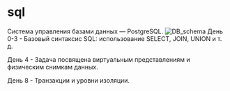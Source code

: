 # sql

Система управления базами данных — PostgreSQL.
![DB_schema](https://github.com/user-attachments/assets/16b0149d-f5a5-4a79-b43e-133f48267a62)
День 0-3 - Базовый синтаксис SQL: использование SELECT, JOIN, UNION и т. д.

День 4 - Задача посвящена виртуальным представлениям и физическим снимкам данных.

День 8 - Транзакции и уровни изоляции.
